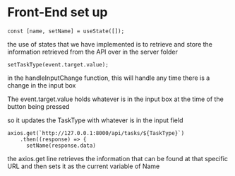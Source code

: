 # Front-End set up

```pwsh
const [name, setName] = useState([]);
```
the use of states that we have implemented is to retrieve and store the information retrieved from the API over in the server folder

```pwsh
setTaskType(event.target.value);
```
in the handleInputChange function, this will handle any time there is a change in the input box

The event.target.value holds whatever is in the input box at the time of the button being pressed

so it updates the TaskType with whatever is in the input field

```pwsh
axios.get(`http://127.0.0.1:8000/api/tasks/${TaskType}`)
    .then((response) => {
      setName(response.data)
```
the axios.get line retrieves the information that can be found at that
specific URL and then sets it as the current variable of Name